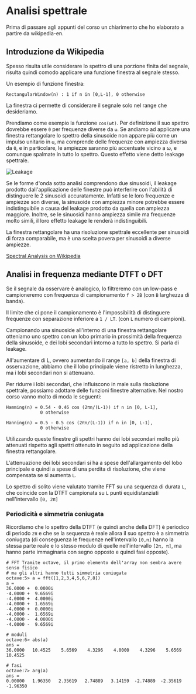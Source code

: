 # Analisi spettrale

Prima di passare agli appunti del corso un chiarimento che ho elaborato a partire da wikipedia-en.

## Introduzione da Wikipedia

Spesso risulta utile considerare lo spettro di una porzione finita del
segnale, risulta quindi comodo applicare una funzione finestra al segnale
stesso.

Un esempio di funzione finestra:

    RectangularWindow(n) : 1 if n in [0,L-1], 0 otherwise  

La finestra ci permette di considerare il segnale solo nel range che
desideriamo.

Prendiamo come esempio la funzione `cos(ωt)`. Per definizione il suo spettro
dovrebbe essere `0` per frequenze diverse da `ω`. Se andiamo ad applicare una
finestra rettangolare lo spettro della sinusoide non appare più come un impulso
unitario in `ω`, ma comprende delle frequenze con ampiezza diversa da `0`, e in
particolare, le ampiezze saranno più accentuate vicino a ω, e comunque spalmate
in tutto lo spettro. Questo effetto viene detto leakage spettrale.

![Leakage](https://upload.wikimedia.org/wikipedia/commons/f/f6/Spectral_leakage_from_a_sinusoid_and_rectangular_window.png)

Se le forme d'onda sotto analisi comprendono due sinusoidi, il leakage prodotto
dall'applicazione delle finestre può interferire con l'abilità di distinguere le
2 sinusoidi accuratamente. Infatti se le loro frequenze e ampiezze son diverse,
la sinusoide con ampiezza minore potrebbe essere indistinguibile a causa del
leakage prodotto da quella con ampiezza maggiore. Inoltre, se le sinuosidi hanno
ampiezza simile ma frequenze molto simili, il loro effetto leakage le renderà
indistinguibili.

La finestra rettangolare ha una risoluzione spettrale eccellente per sinusoidi
di forza comparabile, ma è una scelta povera per sinusoidi a diverse ampiezze.

[Spectral Analysis on Wikipedia](https://en.wikipedia.org/wiki/Window_function#Spectral_analysis)

## Analisi in frequenza mediante DTFT o DFT

Se il segnale da osservare è analogico, lo filtreremo con un low-pass e campioneremo
con frequenza di campionamento `f > 2B` (con `B` larghezza di banda).

Il limite che ci pone il campionamento è l'impossibilità di distinguere
frequenze con separazione inferiore a `1 / LT`. (con `L` numero di campioni).

Campionando una sinuoside all'interno di una finestra rettangolare otteniamo uno
spettro con un lobo primario in prossimità della frequenza della sinusoide, e
dei lobi secondari intorno a tutto lo spettro. Si parla di leakage.

All'aumentare di L, ovvero aumentando il range `[a, b]` della finestra di
osservazione, abbiamo che il lobo principale viene ristretto in lunghezza, ma i
lobi secondari non si attenuano.

Per ridurre i lobi secondari, che influiscono in male sulla risoluzione
spettrale, possiamo adottare delle funzioni finestre alternative. Nel nostro
corso vanno molto di moda le seguenti:

    Hamming(n) = 0.54 - 0.46 cos (2πn/(L-1)) if n in [0, L-1],
                 0 otherwise

    Hanning(n) = 0.5 - 0.5 cos (2πn/(L-1)) if n in [0, L-1],
                 0 otherwise

Utilizzando queste finestre gli spettri hanno dei lobi secondari molto più
attenuati rispetto agli spettri ottenuto in seguito ad applicazione della
finestra rettangolare.

L'attenuazione dei lobi secondari si ha a spese dell'allargamento del lobo
principale e quindi a spese di una perdita di risoluzione, che viene compensata
se si aumenta `L`.

Lo spettro di solito viene valutato tramite FFT su una sequenza di durata `L`, che coincide con la DTFT campionata su `L` punti equidistanziati nell'intervallo `[0, 2π]`

### Periodicità e simmetria coniugata

Ricordiamo che lo spettro della DTFT (e quindi anche della DFT) è periodico di periodo `2π` e che se la sequenza è reale allora il suo spettro è a simmetria coniugata (di conseguenza le frequenze nell'intervallo `[0,π]` hanno la stessa parte reale e lo stesso modulo di quelle nell'intervallo `[2π, π]`, ma hanno parte immaginaria con segno opposto e quindi fasi opposte).

    # FFT Tramite octave, il primo elemento dell'array non sembra avere senso fisico
    # ma gli altri hanno tutti simmetria coniugata
    octave:5> a = fft([1,2,3,4,5,6,7,8])
    a =
    36.0000 +  0.0000i   
    -4.0000 +  9.6569i   
    -4.0000 +  4.0000i   
    -4.0000 +  1.6569i   
    -4.0000 +  0.0000i   
    -4.0000 -  1.6569i   
    -4.0000 -  4.0000i 
    -4.0000 -  9.6569i

    # moduli
    octave:6> abs(a)
    ans =
    36.0000   10.4525    5.6569    4.3296    4.0000    4.3296    5.6569   10.4525
    
    # fasi
    octave:7> arg(a)
    ans =
    0.00000   1.96350   2.35619   2.74889   3.14159  -2.74889  -2.35619  -1.96350


